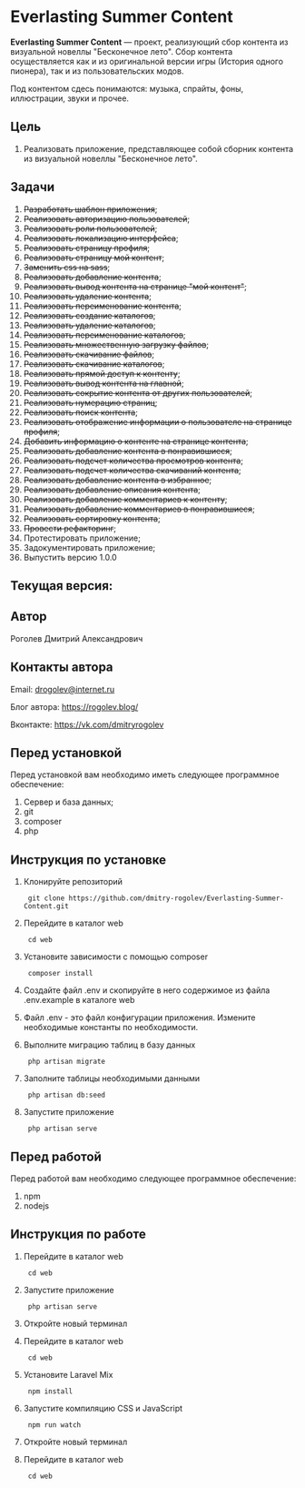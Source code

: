 # Everlasting Summer Content

**Everlasting Summer Content** &mdash; проект, реализующий сбор контента из визуальной новеллы "Бесконечное лето". Сбор контента осуществляется как и из оригинальной версии игры (История одного пионера), так и из пользовательских модов.

Под контентом сдесь понимаются: музыка, спрайты, фоны, иллюстрации, звуки и прочее.

## Цель

1. Реализовать приложение, представляющее собой сборник контента из визуальной новеллы "Бесконечное лето".

## Задачи

1. <s>Разработать шаблон приложения</s>; 
2. <s>Реализовать авторизацию пользователей</s>;
3. <s>Реализовать роли пользователей</s>;
4. <s>Реализовать локализацию интерфейса</s>;
5. <s>Реализовать страницу профиля</s>;
6. <s>Реализовать страницу мой контент</s>;
7. <s>Заменить css на sass</s>;
8. <s>Реализовать добавление контента</s>;
9. <s>Реализовать вывод контента на странице "мой контент"</s>;
10. <s>Реализовать удаление контента</s>;
11. <s>Реализовать переименование контента</s>;
12. <s>Реализовать создание каталогов</s>;
13. <s>Реализовать удаление каталогов</s>;
14. <s>Реализовать переименование каталогов</s>;
15. <s>Реализовать множественную загрузку файлов</s>;
16. <s>Реализовать скачивание файлов</s>;
17. <s>Реализовать скачивание каталогов</s>;
18. <s>Реализовать прямой доступ к контенту</s>;
19. <s>Реализовать вывод контента на главной</s>;
20. <s>Реализовать сокрытие контента от других пользователей</s>;
21. <s>Реализовать нумерацию страниц</s>;
22. <s>Реализовать поиск контента</s>;
23. <s>Реализовать отображение информации о пользователе на странице профиля</s>;
24. <s>Добавить информацию о контенте на странице контента</s>;
25. <s>Реализовать добавление контента в понравившиеся</s>;
26. <s>Реализовать подсчет количества просмотров контента</s>;
27. <s>Реализовать подсчет количества скачиваний контента</s>;
28. <s>Реализовать добавление контента в избранное</s>;
29. <s>Реализовать добавление описания контента</s>;
30. <s>Реализовать добавление комментариев к контенту</s>;
31. <s>Реализовать добавление комментариев в понравившиеся</s>;
32. <s>Реализовать сортировку контента</s>;
33. <s>Провести рефакторинг</s>;
34. Протестировать приложение;
35. Задокументировать приложение;
36. Выпустить версию 1.0.0

## Текущая версия: 

## Автор

Роголев Дмитрий Александрович

## Контакты автора

Email: drogolev@internet.ru

Блог автора: https://rogolev.blog/

Вконтакте: https://vk.com/dmitryrogolev

## Перед установкой

Перед установкой вам необходимо иметь следующее программное обеспечение: 

1. Сервер и база данных;
2. git
3. composer
4. php

## Инструкция по установке

1. Клонируйте репозиторий 

        git clone https://github.com/dmitry-rogolev/Everlasting-Summer-Content.git 

2. Перейдите в каталог web

        cd web

3. Установите зависимости с помощью composer

        composer install

4. Создайте файл .env и скопируйте в него содержимое из файла .env.example в каталоге web

5. Файл .env - это файл конфигурации приложения. Измените необходимые константы по необходимости. 

6. Выполните миграцию таблиц в базу данных 

        php artisan migrate

7. Заполните таблицы необходимыми данными 

        php artisan db:seed

8. Запустите приложение 

        php artisan serve

## Перед работой 

Перед работой вам необходимо следующее программное обеспечение: 

1. npm
2. nodejs

## Инструкция по работе 

1. Перейдите в каталог web

        cd web

2. Запустите приложение 

        php artisan serve

3. Откройте новый терминал

4. Перейдите в каталог web

        cd web

5. Установите Laravel Mix

        npm install

5. Запустите компиляцию CSS и JavaScript

        npm run watch

6. Откройте новый терминал

7. Перейдите в каталог web

        cd web